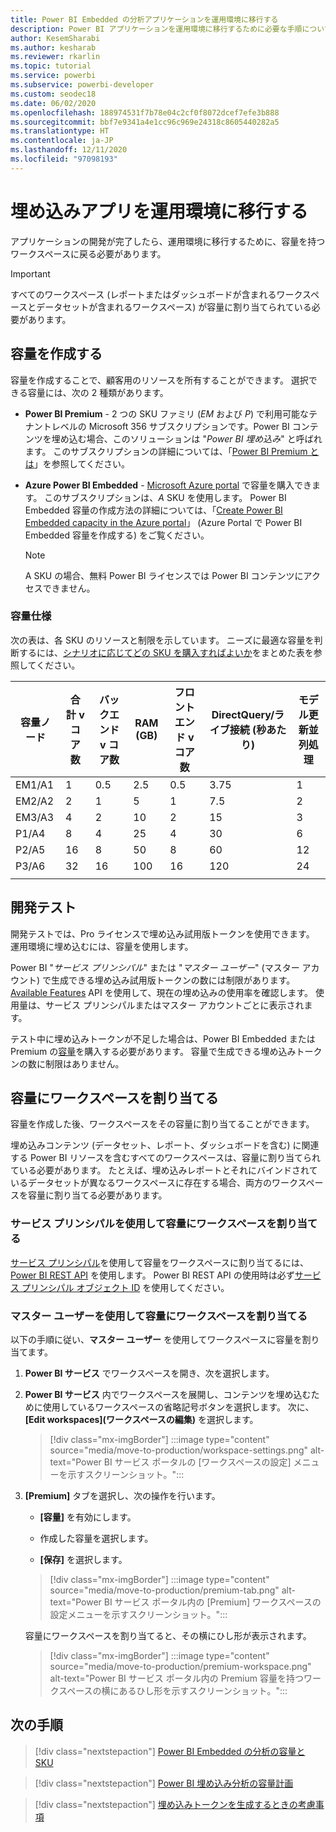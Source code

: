 ```yaml
---
title: Power BI Embedded の分析アプリケーションを運用環境に移行する
description: Power BI アプリケーションを運用環境に移行するために必要な手順について説明します。
author: KesemSharabi
ms.author: kesharab
ms.reviewer: rkarlin
ms.topic: tutorial
ms.service: powerbi
ms.subservice: powerbi-developer
ms.custom: seodec18
ms.date: 06/02/2020
ms.openlocfilehash: 188974531f7b78e04c2cf0f8072dcef7efe3b888
ms.sourcegitcommit: bbf7e9341a4e1cc96c969e24318c8605440282a5
ms.translationtype: HT
ms.contentlocale: ja-JP
ms.lasthandoff: 12/11/2020
ms.locfileid: "97098193"
---
```

# <a name="move-your-embedded-app-to-production"></a>埋め込みアプリを運用環境に移行する

アプリケーションの開発が完了したら、運用環境に移行するために、容量を持つワークスペースに戻る必要があります。

> [!Important]
> すべてのワークスペース (レポートまたはダッシュボードが含まれるワークスペースとデータセットが含まれるワークスペース) が容量に割り当てられている必要があります。

## <a name="create-a-capacity"></a>容量を作成する

容量を作成することで、顧客用のリソースを所有することができます。 選択できる容量には、次の 2 種類があります。

* **Power BI Premium** - 2 つの SKU ファミリ (*EM* および *P*) で利用可能なテナントレベルの Microsoft 356 サブスクリプションです。Power BI コンテンツを埋め込む場合、このソリューションは "*Power BI 埋め込み*" と呼ばれます。 このサブスクリプションの詳細については、「[Power BI Premium とは](../../admin/service-premium-what-is.md)」を参照してください。

* **Azure Power BI Embedded** - [Microsoft Azure portal](https://portal.azure.com) で容量を購入できます。 このサブスクリプションは、*A* SKU を使用します。 Power BI Embedded 容量の作成方法の詳細については、「[Create Power BI Embedded capacity in the Azure portal](azure-pbie-create-capacity.md)」 (Azure Portal で Power BI Embedded 容量を作成する) をご覧ください。

    > [!NOTE]
    > A SKU の場合、無料 Power BI ライセンスでは Power BI コンテンツにアクセスできません。

### <a name="capacity-specifications"></a>容量仕様

次の表は、各 SKU のリソースと制限を示しています。 ニーズに最適な容量を判断するには、[シナリオに応じてどの SKU を購入すればよいか](./embedded-faq.md#which-solution-should-i-choose)をまとめた表を参照してください。

| 容量ノード | 合計 v コア数 | バックエンド v コア数 | RAM (GB) | フロントエンド v コア数 | DirectQuery/ライブ接続 (秒あたり) | モデル更新並列処理 |
| --- | --- | --- | --- | --- | --- | --- |
| EM1/A1 | 1 | 0.5 | 2.5 | 0.5 | 3.75 | 1 |
| EM2/A2 | 2 | 1 | 5 | 1 | 7.5 | 2 |
| EM3/A3 | 4 | 2 | 10 | 2 | 15 | 3 |
| P1/A4 | 8 | 4 | 25 | 4 | 30 | 6 |
| P2/A5 | 16 | 8 | 50 | 8 | 60 | 12 |
| P3/A6 | 32 | 16 | 100 | 16 | 120 | 24 |
| | | | | | | |

## <a name="development-testing"></a>開発テスト

開発テストでは、Pro ライセンスで埋め込み試用版トークンを使用できます。 運用環境に埋め込むには、容量を使用します。

Power BI "*サービス プリンシパル*" または "*マスター ユーザー*" (マスター アカウント) で生成できる埋め込み試用版トークンの数には制限があります。 [Available Features](/rest/api/power-bi/availablefeatures/getavailablefeatures) API を使用して、現在の埋め込みの使用率を確認します。 使用量は、サービス プリンシパルまたはマスター アカウントごとに表示されます。

テスト中に埋め込みトークンが不足した場合は、Power BI Embedded または Premium の[容量](embedded-capacity.md)を購入する必要があります。 容量で生成できる埋め込みトークンの数に制限はありません。

## <a name="assign-a-workspace-to-a-capacity"></a>容量にワークスペースを割り当てる

容量を作成した後、ワークスペースをその容量に割り当てることができます。

埋め込みコンテンツ (データセット、レポート、ダッシュボードを含む) に関連する Power BI リソースを含むすべてのワークスペースは、容量に割り当てられている必要があります。 たとえば、埋め込みレポートとそれにバインドされているデータセットが異なるワークスペースに存在する場合、両方のワークスペースを容量に割り当てる必要があります。

### <a name="assign-a-workspace-to-a-capacity-using-a-service-principal"></a>サービス プリンシパルを使用して容量にワークスペースを割り当てる

[サービス プリンシパル](embed-service-principal.md)を使用して容量をワークスペースに割り当てるには、[Power BI REST API](/rest/api/power-bi/capacities/groups_assigntocapacity) を使用します。 Power BI REST API の使用時は必ず[サービス プリンシパル オブジェクト ID](embed-service-principal.md) を使用してください。

### <a name="assign-a-workspace-to-a-capacity-using-a-master-user"></a>マスター ユーザーを使用して容量にワークスペースを割り当てる

以下の手順に従い、**マスター ユーザー** を使用してワークスペースに容量を割り当てます。

1. **Power BI サービス** でワークスペースを開き、次を選択します。 

1. **Power BI サービス** 内でワークスペースを展開し、コンテンツを埋め込むために使用しているワークスペースの省略記号ボタンを選択します。 次に、 **[Edit workspaces]\(ワークスペースの編集\)** を選択します。

    >[!div class="mx-imgBorder"]
    >:::image type="content" source="media/move-to-production/workspace-settings.png" alt-text="Power BI サービス ポータルの [ワークスペースの設定] メニューを示すスクリーンショット。":::

2. **[Premium]** タブを選択し、次の操作を行います。

    * **[容量]** を有効にします。

    * 作成した容量を選択します。

    * **[保存]** を選択します。

    >[!div class="mx-imgBorder"]
    >:::image type="content" source="media/move-to-production/premium-tab.png" alt-text="Power BI サービス ポータル内の [Premium] ワークスペースの設定メニューを示すスクリーンショット。":::

    容量にワークスペースを割り当てると、その横にひし形が表示されます。 

    >[!div class="mx-imgBorder"]
    >:::image type="content" source="media/move-to-production/premium-workspace.png" alt-text="Power BI サービス ポータル内の Premium 容量を持つワークスペースの横にあるひし形を示すスクリーンショット。":::

## <a name="next-steps"></a>次の手順

>[!div class="nextstepaction"]
>[Power BI Embedded の分析の容量と SKU](embedded-capacity.md)

>[!div class="nextstepaction"]
>[Power BI 埋め込み分析の容量計画](embedded-capacity-planning.md)

>[!div class="nextstepaction"]
>[埋め込みトークンを生成するときの考慮事項](generate-embed-token.md)